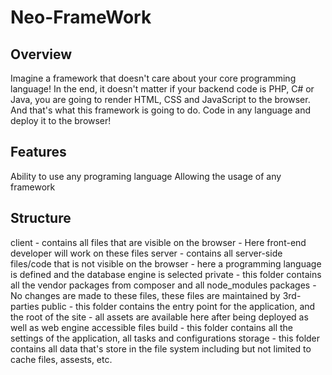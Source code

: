 # Neo-FrameWork

## Overview
Imagine a framework that doesn't care about your core programming language! In the end, it doesn't matter if your backend code is PHP, C# or Java, you are going to render HTML, CSS and JavaScript to the browser. And that's what this framework is going to do. Code in any language and deploy it to the browser!

## Features
Ability to use any programing language
Allowing the usage of any framework

## Structure
  client - contains all files that are visible on the browser
         - Here front-end developer will work on these files
  server - contains all server-side files/code that is not visible on the browser
         - here a programming language is defined and the database engine is selected
  private - this folder contains all the vendor packages from composer and all node_modules packages
          - No changes are made to these files, these files are maintained by 3rd-parties
  public - this folder contains the entry point for the application, and the root of the site
          - all assets are available here after being deployed as well as web engine accessible files
  build - this folder contains all the settings of the application, all tasks and configurations
  storage - this folder contains all data that's store in the file system including but not limited to cache            files, assests, etc.